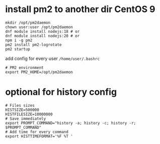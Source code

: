 # install pm2 to another dir CentOS 9

```console
mkdir /opt/pm2daemon
chown user:user /opt/pm2daemon
dnf module install nodejs:18 # or
dnf module install nodejs:20 # or
npm i -g pm2
pm2 install pm2-logrotate
pm2 startup
```

add config for every user `/home/user/.bashrc`
```console
# PM2 environment
export PM2_HOME=/opt/pm2daemon
```

# optional for history config
```console
# Files sizes
HISTSIZE=500000
HISTFILESIZE=10000000
# Save immediately
export PROMPT_COMMAND="history -a; history -c; history -r; $PROMPT_COMMAND"
# Add time for every command
export HISTTIMEFORMAT='%F %T '
```
